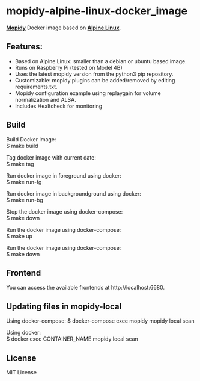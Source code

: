 # mopidy-alpine-linux-docker_image

[**Mopidy**](https://www.mopidy.com/) Docker image based on [**Alpine Linux**](https://www.alpinelinux.org/).

## Features:
- Based on Alpine Linux: smaller than a debian or ubuntu based image.
- Runs on Raspberry Pi (tested on Model 4B)
- Uses the latest mopidy version from the python3 pip repository.  
- Customizable: mopidy plugins can be added/removed by editing requirements.txt.  
- Mopidy configuration example using replaygain for volume normalization and ALSA.
- Includes Healtcheck for monitoring

## Build

Build Docker Image:  
 $ make build

Tag docker image with current date:  
 $ make tag

Run docker image in foreground using docker:  
 $ make run-fg

Run docker image in backgroundground using docker:  
 $ make run-bg

Stop the docker image using docker-compose:  
 $ make down

Run the docker image using docker-compose:  
 $ make up

Run the  docker image using docker-compose:  
 $ make down
 
## Frontend
You can access the available frontends at http://localhost:6680. 

## Updating files in mopidy-local
Using docker-compose: 
$ docker-compose exec mopidy mopidy local scan 

Using docker:  
$ docker exec CONTAINER_NAME mopidy local scan

## License
MIT License

